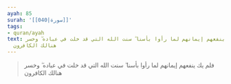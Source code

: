 ```yaml
---
ayah: 85
surah: '[[040|سورة]]'
tags:
- quran/ayah
text: فلم يك ينفعهم إيمانهم لما رأوا بأسنا ۖ سنت الله التي قد خلت في عباده ۖ وخسر
  هنالك الكافرون
---
```

> فلم يك ينفعهم إيمانهم لما رأوا بأسنا ۖ سنت الله التي قد خلت في عباده ۖ وخسر هنالك الكافرون

